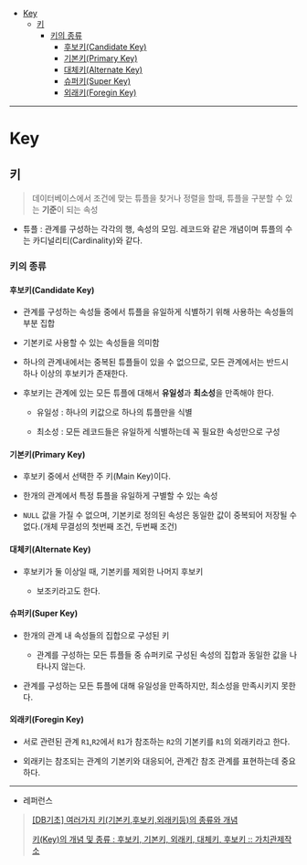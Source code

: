 - [Key](#key)
  - [키](#키)
    - [키의 종류](#키의-종류)
      - [후보키(Candidate Key)](#후보키candidate-key)
      - [기본키(Primary Key)](#기본키primary-key)
      - [대체키(Alternate Key)](#대체키alternate-key)
      - [슈퍼키(Super Key)](#슈퍼키super-key)
      - [외래키(Foregin Key)](#외래키foregin-key)

---

# Key

## 키

> 데이터베이스에서 조건에 맞는 튜플을 찾거나 정렬을 할때, 튜플을 구분할 수 있는 **기준**이 되는 속성

- 튜플 : 관계를 구성하는 각각의 행, 속성의 모임. 레코드와 같은 개념이며 튜플의 수는 카디널리티(Cardinality)와 같다.

### 키의 종류

#### 후보키(Candidate Key)

-  관계를 구성하는 속성들 중에서 튜플을 유일하게 식별하기 위해 사용하는 속성들의 부분 집합
  
  - 기본키로 사용할 수 있는 속성들을 의미함

- 하나의 관계내에서는 중복된 튜플들이 있을 수 없으므로, 모든 관계에서는 반드시 하나 이상의 후보키가 존재한다.

- 후보키는 관계에 있는 모든 튜플에 대해서 **유일성**과 **최소성**을 만족해야 한다.
  
  - 유일성 : 하나의 키값으로 하나의 튜플만을 식별
  
  - 최소성 : 모든 레코드들은 유일하게 식별하는데 꼭 필요한 속성만으로 구성

#### 기본키(Primary Key)

- 후보키 중에서 선택한 주 키(Main Key)이다.

- 한개의 관계에서 특정 튜플을 유일하게 구별할 수 있는 속성

- `NULL` 값을 가질 수 없으며, 기본키로 정의된 속성은 동일한 값이 중복되어 저장될 수 없다.(개체 무결성의 첫번째 조건, 두번째 조건)

#### 대체키(Alternate Key)

- 후보키가 둘 이상일 때, 기본키를 제외한 나머지 후보키
  
  - 보조키라고도 한다.

#### 슈퍼키(Super Key)

- 한개의 관계 내 속성들의 집합으로 구성된 키
  
  - 관계를 구성하는 모든 튜플들 중 슈퍼키로 구성된 속성의 집합과 동일한 값을 나타나지 않는다.

- 관계를 구성하는 모든 튜플에 대해 유일성을 만족하지만, 최소성을 만족시키지 못한다.

#### 외래키(Foregin Key)

- 서로 관련된 관계 `R1`,`R2`에서 `R1`가 참조하는 `R2`의 기본키를 `R1`의 외래키라고 한다.

- 외래키는 참조되는 관계의 기본키와 대응되어, 관계간 참조 관계를 표현하는데 중요하다.

---

- 레퍼런스

> [[DB기초] 여러가지 키(기본키,후보키,외래키등)의 종류와 개념](https://coding-factory.tistory.com/220)
> 
> [키(Key)의 개념 및 종류 : 후보키, 기본키, 외래키, 대체키, 후보키 :: 가치관제작소](https://valuefactory.tistory.com/704)
